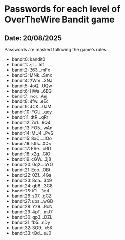 # Passwords for each level of OverTheWire Bandit game
## Date: 20/08/2025

Passwords are masked following the game's rules.

- bandit0: bandit0
- bandit1: ZjL...5If
- bandit2: 263...mFx
- bandit3: MNk...Smx
- bandit4: 2Wm...3NJ
- bandit5: 4oQ...UQw
- bandit6: HWa...6EG
- bandit7: mor...Aaj
- bandit8: dfw...eEc
- bandit9: 4CK...0JM
- bandit10: FGU...qey
- bandit11: dtR...qRr
- bandit12: 7x1...9Q4
- bandit13: FO5...wAn
- bandit14: MU4...PvS
- bandit15: 8xC...JQo
- bandit16: kSk...0Dx
- bandit17: ERe...cRD
- bandit18: x2g...GlO
- bandit19: cGW...3j8
- bandit20: 0qX...bYO
- bandit21: Eeo...OBt
- bandit22: 0Zf...4Ga
- bandit23: 8ca...349
- bandit24: gb8...3G8
- bandit25: iCi...3q4
- bandit26: s07...gCZ
- bandit27: ups...wGB
- bandit28: Yz9...RcN
- bandit29: 4pT...mJ7
- bandit30: qp3...DZL
- bandit31: fb5...nDy
- bandit32: 3O9...x5K
- bandit33: tQd...eJ0
